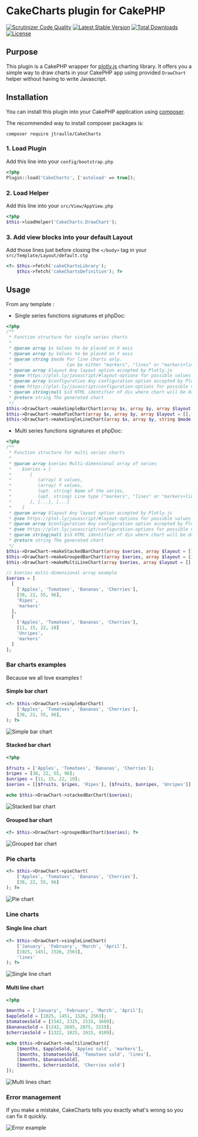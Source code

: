 # CakeCharts plugin for CakePHP

[![Scrutinizer Code Quality](https://scrutinizer-ci.com/g/jtraulle/CakeCharts/badges/quality-score.png?b=master)](https://scrutinizer-ci.com/g/jtraulle/CakeCharts/?branch=master)
[![Latest Stable Version](https://poser.pugx.org/jtraulle/cake-charts/v/stable)](https://packagist.org/packages/jtraulle/cake-charts)
[![Total Downloads](https://poser.pugx.org/jtraulle/cake-charts/downloads)](https://packagist.org/packages/jtraulle/cake-charts)
[![License](https://poser.pugx.org/jtraulle/cake-charts/license)](https://packagist.org/packages/jtraulle/cake-charts)

## Purpose

This plugin is a CakePHP wrapper for [plotly.js](https://plot.ly/javascript/) charting library. It offers you a simple way to draw charts in your CakePHP app using provided ```DrawChart``` helper without having to write Javascript.

## Installation

You can install this plugin into your CakePHP application using [composer](http://getcomposer.org).

The recommended way to install composer packages is:

```
composer require jtraulle/CakeCharts
```
### 1. Load Plugin

Add this line into your ```config/bootstrap.php```

```php
<?php
Plugin::load('CakeCharts', ['autoload' => true]);
```

### 2. Load Helper

Add this line into your ```src/View/AppView.php```

```php
<?php
$this->loadHelper('CakeCharts.DrawChart');
```
### 3. Add view blocks into your default Layout

Add those lines just before closing the ```</body>``` tag in your ```src/Template/Layout/default.ctp```

```php
<?= $this->fetch('cakeChartsLibrary');
    $this->fetch('cakeChartsDefinition'); ?>

```

## Usage

From any template :

* Single series functions signatures et phpDoc:

```php
<?php
/**
 * Function structure for single series charts
 *
 * @param array $x Values to be placed on X axis
 * @param array $y Values to be placed on Y axis
 * @param string $mode For line charts only.
 *                     Can be either "markers", "lines" or "markers+line"
 * @param array $layout Any layout option accepted by Plotly.js
 * @see https://plot.ly/javascript/#layout-options for possible values
 * @param array $configuration Any configuration option accepted by Plotly.js
 * @see https://plot.ly/javascript/configuration-options for possible values and examples
 * @param string|null $id HTML identifier of div where chart will be drawed
 * @return string The generated chart
 */
$this->DrawChart->makeSimpleBarChart(array $x, array $y, array $layout = [], array $configuration = [], string $id = null);
$this->DrawChart->makePieChart(array $x, array $y, array $layout = [], array $configuration = [], string $id = null);
$this->DrawChart->makeSingleLineChart(array $x, array $y, string $mode, array $layout = [], array $configuration = [], string $id = null);
```

* Multi series functions signatures et phpDoc:

```php
<?php
/**
 * Function structure for multi series charts
 *
 * @param array $series Multi-dimensional array of series
 *    $series = [
 *       [
 *          (array) X values,
 *          (array) Y values,
 *          (opt. string) Name of the series,
 *          (opt. string) Line type ("markers", "lines" or "markers+line")
 *       ], [...], [...]
 *    ]
 * @param array $layout Any layout option accepted by Plotly.js
 * @see https://plot.ly/javascript/#layout-options for possible values
 * @param array $configuration Any configuration option accepted by Plotly.js
 * @see https://plot.ly/javascript/configuration-options for possible values and examples
 * @param string|null $id HTML identifier of div where chart will be drawed
 * @return string The generated chart
 */
$this->DrawChart->makeStackedBarChart(array $series, array $layout = [], array $configuration = [], string $id = null);
$this->DrawChart->makeGroupedBarChart(array $series, array $layout = [], array $configuration = [], string $id = null);
$this->DrawChart->makeMultiLineChart(array $series, array $layout = [], array $configuration = [], string $id = null);

// $series multi-dimensional array example
$series = [
  [
    ['Apples', 'Tomatoes', 'Bananas', 'Cherries'],
    [38, 22, 55, 96],
    'Ripes',
    'markers'
  ],
  [
    ['Apples', 'Tomatoes', 'Bananas', 'Cherries'],
    [11, 15, 22, 10]
    'Unripes',
    'markers'
  ]
];
```

### Bar charts examples

Because we all love examples !

#### Simple bar chart

```php
<?= $this->DrawChart->simpleBarChart(
    ['Apples', 'Tomatoes', 'Bananas', 'Cherries'],
    [38, 22, 55, 96],
); ?>
```

![Simple bar chart](doc/images/simple.png)

#### Stacked bar chart

```php
<?php

$fruits = ['Apples', 'Tomatoes', 'Bananas', 'Cherries'];
$ripes = [38, 22, 55, 96];
$unripes = [11, 15, 22, 10];
$series = [[$fruits, $ripes, 'Ripes'], [$fruits, $unripes, 'Unripes']];

echo $this->DrawChart->stackedBarChart($series);
```

![Stacked bar chart](doc/images/stack.png)

#### Grouped bar chart

```php
<?= $this->DrawChart->groupedBarChart($series); ?>
```

![Grouped bar chart](doc/images/grouped.png)

### Pie charts

```php
<?= $this->DrawChart->pieChart(
    ['Apples', 'Tomatoes', 'Bananas', 'Cherries'],
    [38, 22, 55, 96]
); ?>
```

![Pie chart](doc/images/pie.png)

### Line charts

#### Single line chart

```php
<?= $this->DrawChart->singleLineChart(
    ['January', 'February', 'March', 'April'],
    [1025, 1451, 1526, 2563],
    'lines'
); ?>
```

![Single line chart](doc/images/line.png)

#### Multi line chart

```php
<?php

$months = ['January', 'February', 'March', 'April'];
$appleSold = [1025, 1451, 1526, 2563];
$tomatoesSold = [1542, 2325, 2515, 3609];
$bananasSold = [1242, 2695, 2875, 3219];
$cherriesSold = [1322, 1825, 2615, 4109];

echo $this->DrawChart->multilineChart([
    [$months, $appleSold, 'Apples sold', 'markers'],
    [$months, $tomatoesSold, 'Tomatoes sold', 'lines'],
    [$months, $bananasSold],
    [$months, $cherriesSold, 'Cherries sold']
]);
```

![Multi lines chart](doc/images/lines.png)

### Error management

If you make a mistake, CakeCharts tells you exactly what's wrong so you can fix it quickly.

![Error example](doc/images/error.png)

